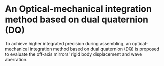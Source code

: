 # An Optical-mechanical integration method based on dual quaternion (DQ)
To achieve higher integrated precision during assembling, an optical-mechanical integration method based on dual quaternion (DQ) is proposed  to evaluate the off-axis mirrors' rigid body displacement and wave aberration.

